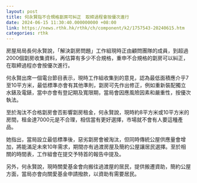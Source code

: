```yaml
---
layout: post
title: 何永賢指不合規格劏房可糾正　取締過程會按優次進行
date: 2024-06-15 11:30:40.000000000 +08:00
link: https://news.rthk.hk/rthk/ch/component/k2/1757543-20240615.htm
categories: rthk
---
```


房屋局局長何永賢說，「解決劏房問題」工作組現時正由顧問團隊的成員，到超過2000個劏房收集資料，再估算有多少不合規格，重申不合規格的劏房可以糾正，在取締過程亦會按優次進行。

何永賢出席一個電台節目表示，現時工作組收集到的意見，認為最低面積應介乎7至10平方米，最低標準亦會有其他準則，劏房可先作出修正，例如重新裝配獨立水錶及電錶，當中亦會有登記期及寬限期，當局會因應風險因素和嚴重性，按優次執法。

至於淘汰不合格劏房會否影響劏房租金，何永賢說，現時約8平方米或10平方米的房間，租金達7000元是不合理，相信當有更好選擇，巿場就不會有人要這種產品。

她指出，當局設立最低標準後，惡劣劏房會被淘汰，但同時傳統公屋供應量會增加，將能滿足未來10年需求，期間亦有過渡房屋及簡約公屋讓居民選擇。至於相關的時間表，工作組會在提交予特首的報告中提及。

另外，何永賢說，現時關愛基金會向搬往過渡屋的居民，提供搬遷資助，簡約公屋方面，當局亦會向關愛基金申請撥款，以資助有需要居民。
